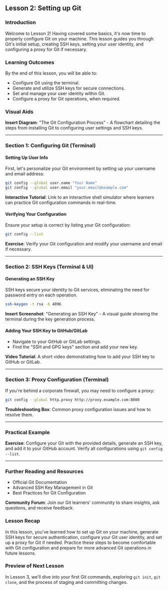 
## Lesson 2: Setting up Git

### Introduction

Welcome to Lesson 2! Having covered some basics, it's now time to properly configure Git on your machine. This lesson guides you through Git's initial setup, creating SSH keys, setting your user identity, and configuring a proxy for Git if necessary.

### Learning Outcomes

By the end of this lesson, you will be able to:
- Configure Git using the terminal.
- Generate and utilize SSH keys for secure connections.
- Set and manage your user identity within Git.
- Configure a proxy for Git operations, when required.

### Visual Aids

**Insert Diagram**: "The Git Configuration Process" - A flowchart detailing the steps from installing Git to configuring user settings and SSH keys.

---

### Section 1: Configuring Git (Terminal)

#### Setting Up User Info

First, let's personalize your Git environment by setting up your username and email address:

```bash
git config --global user.name "Your Name"
git config --global user.email "your.email@example.com"
```

**Interactive Tutorial**: Link to an interactive shell simulator where learners can practice Git configuration commands in real-time.

#### Verifying Your Configuration

Ensure your setup is correct by listing your Git configuration:

```bash
git config --list
```

**Exercise**: Verify your Git configuration and modify your username and email if necessary.

---

### Section 2: SSH Keys (Terminal & UI)

#### Generating an SSH Key

SSH keys secure your identity to Git services, eliminating the need for password entry on each operation.

```bash
ssh-keygen -t rsa -b 4096
```

**Insert Screenshot**: "Generating an SSH Key" - A visual guide showing the terminal during the key generation process.

#### Adding Your SSH Key to GitHub/GitLab

- Navigate to your GitHub or GitLab settings.
- Find the "SSH and GPG keys" section and add your new key.

**Video Tutorial**: A short video demonstrating how to add your SSH key to GitHub or GitLab.

---

### Section 3: Proxy Configuration (Terminal)

If you're behind a corporate firewall, you may need to configure a proxy:

```bash
git config --global http.proxy http://proxy.example.com:8080
```

**Troubleshooting Box**: Common proxy configuration issues and how to resolve them.

---

### Practical Example

**Exercise**: Configure your Git with the provided details, generate an SSH key, and add it to your GitHub account. Verify all configurations using `git config --list`.

---

### Further Reading and Resources

- Official Git Documentation
- Advanced SSH Key Management in Git
- Best Practices for Git Configuration

**Community Forum**: Join our Git learners' community to share insights, ask questions, and receive feedback.

### Lesson Recap

In this lesson, you've learned how to set up Git on your machine, generate SSH keys for secure authentication, configure your Git user identity, and set up a proxy for Git if needed. Practice these steps to become comfortable with Git configuration and prepare for more advanced Git operations in future lessons.

### Preview of Next Lesson

In Lesson 3, we'll dive into your first Git commands, exploring `git init`, `git clone`, and the process of staging and committing changes.
